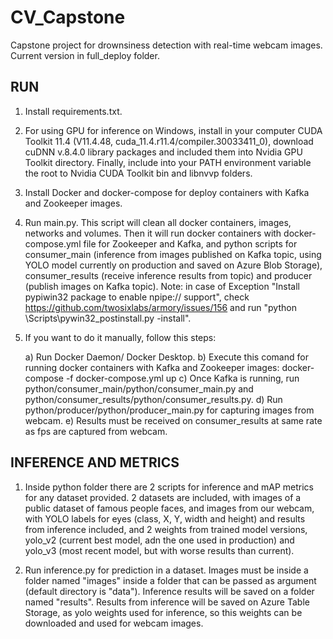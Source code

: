# CV_Capstone

Capstone project for drownsiness detection with real-time webcam images. Current version in full_deploy folder.

## RUN 

1) Install requirements.txt. 

2) For using GPU for inference on Windows, install in your computer CUDA Toolkit 11.4 (V11.4.48, cuda_11.4.r11.4/compiler.30033411_0), download cuDNN v.8.4.0 library packages and included them into Nvidia GPU Toolkit directory. Finally, include into your PATH environment variable the root to Nvidia CUDA Toolkit bin and libnvvp folders. 

3) Install Docker and docker-compose for deploy containers with Kafka and Zookeeper images.

4) Run main.py. This script will clean all docker containers, images, networks and volumes. Then it will run docker containers with docker-compose.yml file for Zookeeper and Kafka, and python scripts for consumer_main (inference from images published on Kafka topic, using YOLO model currently on production and saved on Azure Blob Storage), consumer_results (receive inference results from topic) and producer (publish images on Kafka topic). Note: in case of Exception "Install pypiwin32 package to enable npipe:// support", check https://github.com/twosixlabs/armory/issues/156 and run "python <path-to-python-env>\Scripts\pywin32_postinstall.py -install".

5) If you want to do it manually, follow this steps:

    a) Run Docker Daemon/ Docker Desktop.
    b) Execute this comand for running docker containers with Kafka and Zookeeper images: docker-compose -f docker-compose.yml up
    c) Once Kafka is running, run python/consumer_main/python/consumer_main.py and python/consumer_results/python/consumer_results.py.
    d) Run python/producer/python/producer_main.py for capturing images from webcam.
    e) Results must be received on consumer_results at same rate as fps are captured from webcam.

## INFERENCE AND METRICS

1) Inside python folder there are 2 scripts for inference and mAP metrics for any dataset provided. 2 datasets are included, with images of a public dataset of famous people faces, and images from our webcam, with YOLO labels for eyes (class, X, Y, width and height) and results from inference included, and 2 weights from trained model versions, yolo_v2 (current best model, adn the one used in production) and yolo_v3 (most recent model, but with worse results than current).

2) Run inference.py for prediction in a dataset. Images must be inside a folder named "images" inside a folder that can be passed as argument (default directory is "data"). Inference results will be saved on a folder named "results". Results from inference will be saved on Azure Table Storage, as yolo weights used for inference, so this weights can be downloaded and used for webcam images.